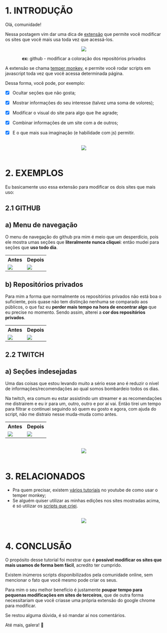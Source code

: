 # 1. INTRODUÇÃO

Olá, comunidade!

Nessa postagem vim dar uma dica de [extensão](https://chrome.google.com/webstore/detail/tampermonkey/dhdgffkkebhmkfjojejmpbldmpobfkfo?hl=pt) que permite você modificar os sites que você mais usa toda vez que acessá-los.

<div align="center">
    <img src="https://github.com/lucasvtiradentes/my-tutorials/blob/master/tutorials/005%20-%20Easily%20modify%20your%20most%20used%20websites%20with%20this%20extension/images/cover.png?raw=true">
    <p><b>ex:</b> github - modificar a coloração dos repositórios privados</p>
</div>

A extensão se chama [temper monkey](https://chrome.google.com/webstore/detail/tampermonkey/dhdgffkkebhmkfjojejmpbldmpobfkfo?hl=pt), e permite você rodar scripts em javascript toda vez que você acessa determinada página.

Dessa forma, você pode, por exemplo:

- [x] Ocultar seções que não gosta;
- [x] Mostrar informações do seu interesse (talvez uma soma de volores);
- [x] Modificar o visual do site para algo que lhe agrade;
- [x] Combinar informações de um site com a de outros;
- [x] E o que mais sua imaginação (e habilidade com js) permitir.


<br>
<div align="center"><a href="#"><img src="https://github.com/lucasvtiradentes/my-tutorials/blob/master/.github/images/divider.png?raw=true"></a></div>
<br>

# 2. EXEMPLOS

Eu basicamente uso essa extensão para modificar os dois sites que mais uso:

## 2.1 GITHUB

## a) Menu de navegação

O menu de navegação do github pra mim é meio que um desperdício, pois ele mostra umas seções que <b>literalmente nunca cliquei</b>: então mudei para seções que <b>uso todo dia</b>.

<div align="center">
    <table>
        <tr>
            <th>Antes</th>
            <th>Depois</th>
        </tr>
        <tr>
            <td><img src="https://github.com/lucasvtiradentes/my-tutorials/blob/master/tutorials/005%20-%20Easily%20modify%20your%20most%20used%20websites%20with%20this%20extension/images/github_navbar_old.png?raw=true"></td>
            <td><img src="https://github.com/lucasvtiradentes/my-tutorials/blob/master/tutorials/005%20-%20Easily%20modify%20your%20most%20used%20websites%20with%20this%20extension/images/github_navbar_after.png?raw=true"></td>
        </tr>
    </table>
</div>


## b) Repositórios privados

Para mim a forma que normalmente os repositórios privados não está boa o suficiente, pois quase não tem distinção nenhuma se comparado aos públicos, o que faz eu <b>perder mais tempo na hora de encontrar algo</b> que eu precise no momento. Sendo assim, alterei a <b>cor dos repositórios privados</b>.

<div align="center">
    <table>
        <tr>
            <th>Antes</th>
            <th>Depois</th>
        </tr>
        <tr>
            <td><img src="https://github.com/lucasvtiradentes/my-tutorials/blob/master/tutorials/005%20-%20Easily%20modify%20your%20most%20used%20websites%20with%20this%20extension/images/github_private_repos_old.png?raw=true"></td>
            <td><img src="https://github.com/lucasvtiradentes/my-tutorials/blob/master/tutorials/005%20-%20Easily%20modify%20your%20most%20used%20websites%20with%20this%20extension/images/github_private_repos_after.png?raw=true"></td>
        </tr>
    </table>
</div>

## 2.2 TWITCH

## a) Seções indesejadas

Uma das coisas que estou levando muito a sério esse ano é reduzir o nível de informações/recomendações ao qual somos bombardeio todos os dias.

Na twitch, era comum eu estar assistindo um streamer e as recomendações me distrairem e eu ir para um, outro, outro e por aí vai. Então tirei um tempo para filtrar e continuei seguindo só quem eu gosto e agora, com ajuda do script, não me distraio nesse muda-muda como antes.

<div align="center">
    <table>
        <tr>
            <th>Antes</th>
            <th>Depois</th>
        </tr>
        <tr>
            <td><img src="https://github.com/lucasvtiradentes/my-tutorials/blob/master/tutorials/005%20-%20Easily%20modify%20your%20most%20used%20websites%20with%20this%20extension/images/twitch_sections_old.png?raw=true"></td>
            <td><img src="https://github.com/lucasvtiradentes/my-tutorials/blob/master/tutorials/005%20-%20Easily%20modify%20your%20most%20used%20websites%20with%20this%20extension/images/twitch_sections_new.png?raw=true"></td>
        </tr>
    </table>
</div>

<br>
<div align="center"><a href="#"><img src="https://github.com/lucasvtiradentes/my-tutorials/blob/master/.github/images/divider.png?raw=true"></a></div>
<br>

# 3. RELACIONADOS

- Pra quem precisar, existem [vários tutoriais](https://www.youtube.com/results?search_query=como+usar+temper+monkey) no youtube de como usar o temper monkey;
- Se alguém quiser utilizar as minhas edições nos sites mostradas acima, é só utilizar os [scripts que criei](https://github.com/lucasvtiradentes/my-tutorials/tree/master/tutorials/005%20-%20Easily%20modify%20your%20most%20used%20websites%20with%20this%20extension/src).

<br>
<div align="center"><a href="#"><img src="https://github.com/lucasvtiradentes/my-tutorials/blob/master/.github/images/divider.png?raw=true"></a></div>
<br>

# 4. CONCLUSÃO

O propósito desse tutorial foi mostrar que é <b>possível modificar os sites que mais usamos de forma bem fácil</b>, acredito ter cumprido.

Existem inúmeros scripts disponibilizados pela comunidade online, sem mencionar o fato que você mesmo pode criar os seus.

Para mim o seu melhor benefício é justamente <b>poupar tempo para pequenas modificações em sites de terceiros</b>, que de outra forma necessitariam que você criasse uma própria extensão do google chrome para modificar.

Se restou alguma dúvida, é só mandar aí nos comentários.

Até mais, galera! 🥋